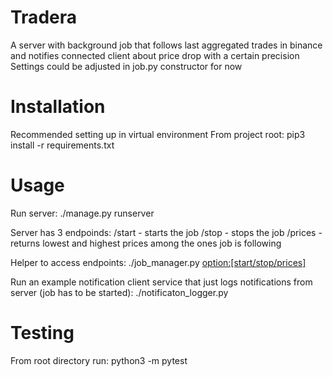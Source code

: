 # Tradera
A server with background job that follows last aggregated trades in binance and notifies connected client about price drop with a certain precision
Settings could be adjusted in job.py constructor for now

# Installation
Recommended setting up in virtual environment
From project root:
	pip3 install -r requirements.txt 

# Usage

Run server: 
	./manage.py runserver

Server has 3 endpoinds:
    /start - starts the job
    /stop - stops the job
    /prices - returns lowest and highest prices among the ones job is following

Helper to access endpoints:
	./job_manager.py <option:[start/stop/prices]>

Run an example notification client service that just logs notifications from server (job has to be started):
	./notificaton_logger.py

# Testing
From root directory run:
	python3 -m pytest
